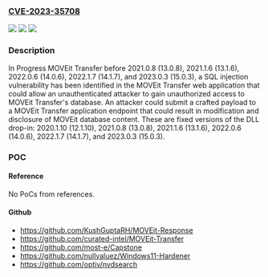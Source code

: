 ### [CVE-2023-35708](https://cve.mitre.org/cgi-bin/cvename.cgi?name=CVE-2023-35708)
![](https://img.shields.io/static/v1?label=Product&message=n%2Fa&color=blue)
![](https://img.shields.io/static/v1?label=Version&message=n%2Fa&color=blue)
![](https://img.shields.io/static/v1?label=Vulnerability&message=n%2Fa&color=brighgreen)

### Description

In Progress MOVEit Transfer before 2021.0.8 (13.0.8), 2021.1.6 (13.1.6), 2022.0.6 (14.0.6), 2022.1.7 (14.1.7), and 2023.0.3 (15.0.3), a SQL injection vulnerability has been identified in the MOVEit Transfer web application that could allow an unauthenticated attacker to gain unauthorized access to MOVEit Transfer's database. An attacker could submit a crafted payload to a MOVEit Transfer application endpoint that could result in modification and disclosure of MOVEit database content. These are fixed versions of the DLL drop-in: 2020.1.10 (12.1.10), 2021.0.8 (13.0.8), 2021.1.6 (13.1.6), 2022.0.6 (14.0.6), 2022.1.7 (14.1.7), and 2023.0.3 (15.0.3).

### POC

#### Reference
No PoCs from references.

#### Github
- https://github.com/KushGuptaRH/MOVEit-Response
- https://github.com/curated-intel/MOVEit-Transfer
- https://github.com/most-e/Capstone
- https://github.com/nullvaluez/Windows11-Hardener
- https://github.com/optiv/nvdsearch

